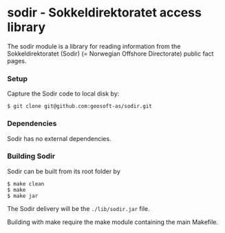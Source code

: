 # sodir - Sokkeldirektoratet access library

The sodir module is a library for reading information from the
Sokkeldirektoratet (Sodir) (= Norwegian Offshore Directorate) public fact pages.


### Setup

Capture the Sodir code to local disk by:

```
$ git clone git@github.com:geosoft-as/sodir.git
```



### Dependencies

Sodir has no external dependencies.



### Building Sodir

Sodir can be built from its root folder by

```
$ make clean
$ make
$ make jar
```

The Sodir delivery will be the `./lib/sodir.jar` file.

Building with make require the make module containing the main Makefile.



